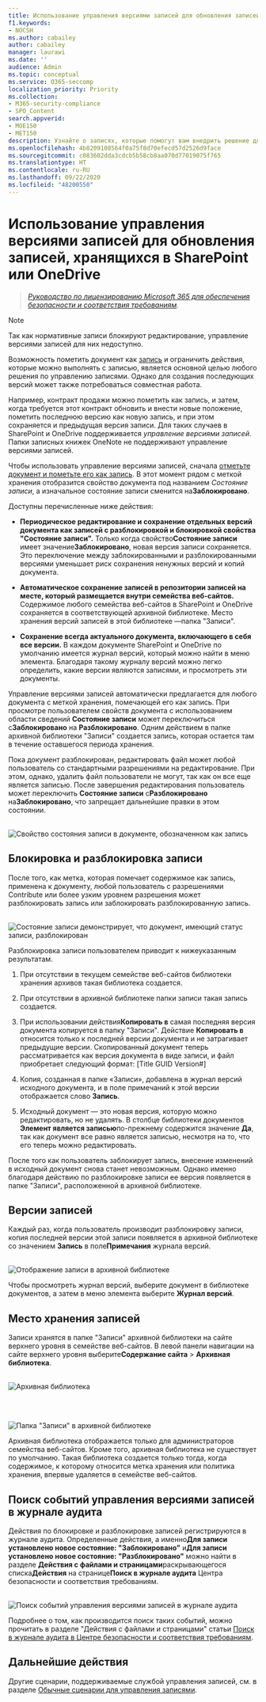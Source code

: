 ```yaml
---
title: Использование управления версиями записей для обновления записей, хранящихся в SharePoint или OneDrive
f1.keywords:
- NOCSH
ms.author: cabailey
author: cabailey
manager: laurawi
ms.date: ''
audience: Admin
ms.topic: conceptual
ms.service: O365-seccomp
localization_priority: Priority
ms.collection:
- M365-security-compliance
- SPO_Content
search.appverid:
- MOE150
- MET150
description: Узнайте о записях, которые помогут вам внедрить решение для управления записями в Microsoft 365.
ms.openlocfilehash: 4b8209108564f0a75f8d70efecd57d2526d9face
ms.sourcegitcommit: c083602dda3cdcb5b58cb8aa070d77019075f765
ms.translationtype: HT
ms.contentlocale: ru-RU
ms.lasthandoff: 09/22/2020
ms.locfileid: "48200550"
---
```

# <a name="use-record-versioning-to-update-records-stored-in-sharepoint-or-onedrive"></a>Использование управления версиями записей для обновления записей, хранящихся в SharePoint или OneDrive

>*[Руководство по лицензированию Microsoft 365 для обеспечения безопасности и соответствия требованиям](https://aka.ms/ComplianceSD).*

>[!NOTE] 
> Так как нормативные записи блокируют редактирование, управление версиями записей для них недоступно.

Возможность пометить документ как [запись](records-management.md#records) и ограничить действия, которые можно выполнять с записью, является основной целью любого решения по управлению записями. Однако для создания последующих версий может также потребоваться совместная работа.

Например, контракт продажи можно пометить как запись, и затем, когда требуется этот контракт обновить и внести новые положение, пометить последнюю версию как новую запись, и при этом сохраняется и предыдущая версия записи. Для таких случаев в SharePoint и OneDrive поддерживается *управление версиями записей*. Папки записных книжек OneNote не поддерживают управление версиями записей.

Чтобы использовать управление версиями записей, сначала [отметьте документ и пометьте его как запись](declare-records.md). В этот момент рядом с меткой хранения отобразится свойство документа под названием *Состояние записи*, а изначальное состояние записи сменится на**Заблокировано**. 

Доступны перечисленные ниже действия:

  - **Периодическое редактирование и сохранение отдельных версий документа как записей с разблокировкой и блокировкой свойства "Состояние записи".** Только когда свойство**Состояние записи** имеет значение**Заблокировано**, новая версия записи сохраняется. Это переключение между заблокированными и разблокированными версиями уменьшает риск сохранения ненужных версий и копий документа.

  - **Автоматическое сохранение записей в репозитории записей на месте, который размещается внутри семейства веб-сайтов.** Содержимое любого семейства веб-сайтов в SharePoint и OneDrive сохраняется в соответствующей архивной библиотеке. Место хранения версий записей в этой библиотеке —папка "Записи".

  - **Сохранение всегда актуального документа, включающего в себя все версии.** В каждом документе SharePoint и OneDrive по умолчанию имеется журнал версий, который можно найти в меню элемента. Благодаря такому журналу версий можно легко определить, какие версии являются записями, и просмотреть эти документы.

Управление версиями записей автоматически предлагается для любого документа с меткой хранения, помечающей его как запись. При просмотре пользователем свойств документа с использованием области сведений **Состояние записи** может переключиться с**Заблокировано** на **Разблокировано**. Одним действием в папке архивной библиотеки "Записи" создается запись, которая остается там в течение оставшегося периода хранения. 

Пока документ разблокирован, редактировать файл может любой пользователь со стандартными разрешениями на редактирование. При этом, однако, удалить файл пользователи не могут, так как он все еще является записью. После завершения редактирования пользователь может переключить **Состояние записи** с**Разблокировано** на**Заблокировано**, что запрещает дальнейшие правки в этом состоянии.
<br/><br/>

![Свойство состояния записи в документе, обозначенном как запись](../media/recordversioning8.png)

## <a name="locking-and-unlocking-a-record"></a>Блокировка и разблокировка записи

После того, как метка, которая помечает содержимое как запись, применена к документу, любой пользователь с разрешениями Contribute или более узким уровнем разрешения может разблокировать запись или заблокировать разблокированную запись.
<br/><br/>

![Состояние записи демонстрирует, что документ, имеющий статус записи, разблокирован](../media/recordversioning9.png)

Разблокировка записи пользователем приводит к нижеуказанным результатам.

1. При отсутствии в текущем семействе веб-сайтов библиотеки хранения архивов такая библиотека создается.

2. При отсутствии в архивной библиотеке папки записи такая запись создается.

3. При использовании действия**Копировать в** самая последняя версия документа копируется в папку "Записи". Действие **Копировать в** относится только к последней версии документа и не затрагивает предыдущие версии. Скопированный документ теперь рассматривается как версия документа в виде записи, и файл приобретает следующий формат: \[Title GUID Version\#\]

4. Копия, созданная в папке «Записи», добавлена в журнал версий исходного документа, и в поле примечаний к этой версии отображается слово **Запись**.

5. Исходный документ — это новая версия, которую можно редактировать, но не удалять. В столбце библиотеки документов **Элемент является записью**по-прежнему содержится значение **Да**, так как документ все равно является записью, несмотря на то, что его теперь можно редактировать.

После того как пользователь заблокирует запись, внесение изменений в исходный документ снова станет невозможным. Однако именно благодаря действию по разблокировке записи ее версия появляется в папке "Записи", расположенной в архивной библиотеке.

## <a name="record-versions"></a>Версии записей

Каждый раз, когда пользователь производит разблокировку записи, копия последней версии этой записи появляется в архивной библиотеке со значением **Запись** в поле**Примечания** журнала версий.
<br/><br/>

![Отображение записи в архивной библиотеке](../media/recordversioning10.png)

Чтобы просмотреть журнал версий, выберите документ в библиотеке документов, а затем в меню элемента выберите **Журнал версий**.

## <a name="where-records-are-stored"></a>Место хранения записей

Записи хранятся в папке "Записи" архивной библиотеки на сайте верхнего уровня в семействе веб-сайтов. В левой панели навигации на сайте верхнего уровня выберите**Содержание сайта** \> **Архивная библиотека**.
<br/><br/>

![Архивная библиотека](../media/recordversioning11.png)

<br/><br/>

![Папка "Записи" в архивной библиотеке](../media/recordversioning12.png)

Архивная библиотека отображается только для администраторов семейства веб-сайтов. Кроме того, архивная библиотека не существует по умолчанию. Такая библиотека создается только тогда, когда содержимое, к которому относится метка хранения или политика хранения, впервые удаляется в семействе веб-сайтов.

## <a name="searching-the-audit-log-for-record-versioning-events"></a>Поиск событий управления версиями записей в журнале аудита

Действия по блокировке и разблокировке записей регистрируются в журнале аудита. Определенные действия, а именно**Для записи установлено новое состояние: "Заблокировано"** и**Для записи установлено новое состояние: "Разблокировано"** можно найти в разделе **Действия с файлами и страницами**раскрывающегося списка**Действия** на странице**Поиск в журнале аудита** Центра безопасности и соответствия требованиям.
<br/><br/>

![Поиск событий управления версиями записей в журнале аудита](../media/recordversioning13.png)

Подробнее о том, как производится поиск таких событий, можно прочитать в разделе "Действия с файлами и страницами" статьи [Поиск в журнале аудита в Центре безопасности и соответствия требованиям](search-the-audit-log-in-security-and-compliance.md#file-and-page-activities).

## <a name="next-steps"></a>Дальнейшие действия

Другие сценарии, поддерживаемые службой управления записей, см. в разделе [Обычные сценарии для управления записями](get-started-with-records-management.md#common-scenarios-for-records-management).
